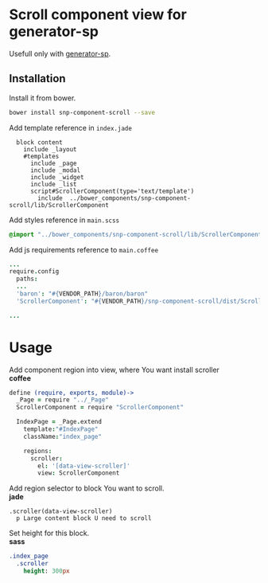 # Scroll component view for generator-sp

Usefull only with [generator-sp](https://github.com/snphq/generator-sp).

## Installation

Install it from bower.
```bash
bower install snp-component-scroll --save
```


Add template reference in `index.jade`
```jade
  block content
    include _layout
    #templates
      include _page
      include _modal
      include _widget
      include _list
      script#ScrollerComponent(type='text/template')
        include  ../bower_components/snp-component-scroll/lib/ScrollerComponent

```


Add styles reference in `main.scss`
```scss
@import "../bower_components/snp-component-scroll/lib/ScrollerComponent";
```

Add js requirements reference to `main.coffee`
```coffee
...
require.config
  paths:
  ...
  'baron': "#{VENDOR_PATH}/baron/baron"
  'ScrollerComponent': "#{VENDOR_PATH}/snp-component-scroll/dist/ScrollerComponent"

...
```

# Usage 

Add component region into view, where You want install scroller  
**coffee**
```coffee
define (require, exports, module)->
  _Page = require "../_Page"
  ScrollerComponent = require "ScrollerComponent"

  IndexPage = _Page.extend
    template:"#IndexPage"
    className:"index_page"

    regions:
      scroller:
        el: '[data-view-scroller]'
        view: ScrollerComponent
```

Add region selector to block You want to scroll.  
**jade**
```jade
.scroller(data-view-scroller)
  p Large content block U need to scroll
```

Set height for this block.  
**sass**  
```sass
.index_page
  .scroller
    height: 300px
```
